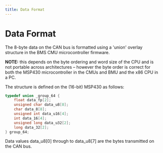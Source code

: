 ```yaml
---
title: Data Format
---
```


# Data Format

The 8-byte data on the CAN bus is formatted using a 'union' overlay structure in the BMS CMU microcontroller firmware.  

__NOTE:__ this depends on the byte ordering and word size of the CPU and is not portable across architectures – however the byte order is correct for both the MSP430 microcontroller in the CMUs and BMU and the x86 CPU in a PC.

The structure is defined on the (16-bit) MSP430 as follows:

~~~ c++
typedef union _group_64 {
	float data_fp[2];
	unsigned char data_u8[8];
	char data_8[8];
	unsigned int data_u16[4];
	int data_16[4];
	unsigned long data_u32[2];
	long data_32[2];
} group_64;
~~~

Data values data_u8[0] through to data_u8[7] are the bytes transmitted on the CAN bus.
